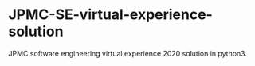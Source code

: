 # JPMC-SE-virtual-experience-solution
JPMC software engineering virtual experience 2020 solution in python3.
